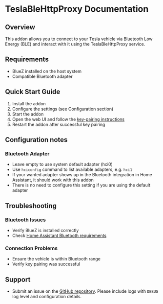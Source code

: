 # TeslaBleHttpProxy Documentation

## Overview
This addon allows you to connect to your Tesla vehicle via Bluetooth Low Energy (BLE) and interact with it using the TeslaBleHttpProxy service.

## Requirements
- BlueZ installed on the host system
- Compatible Bluetooth adapter

## Quick Start Guide
1. Install the addon
2. Configure the settings (see Configuration section)
3. Start the addon
4. Open the web UI and follow the [key-pairing instructions](https://github.com/wimaha/TeslaBleHttpProxy?tab=readme-ov-file#generate-key-for-vehicle)
5. Restart the addon after successful key pairing

## Configuration notes

### Bluetooth Adapter
- Leave empty to use system default adapter (hci0)
- Use `hciconfig` command to list available adapters, e.g. `hci1`
- If your wanted adapter shows up in the Bluetooth integration in Home Assistant, it should work with this addon
- There is no need to configure this setting if you are using the default adapter

## Troubleshooting

### Bluetooth Issues
- Verify BlueZ is installed correctly
- Check [Home Assistant Bluetooth requirements](https://www.home-assistant.io/integrations/bluetooth/#requirements-for-linux-systems)

### Connection Problems
- Ensure the vehicle is within Bluetooth range
- Verify key pairing was successful

## Support
- Submit an issue on the [GitHub repository](https://github.com/Lenart12/TeslaBle2Mqtt-addon/issues). Please include logs with `DEBUG` log level and configuration details.